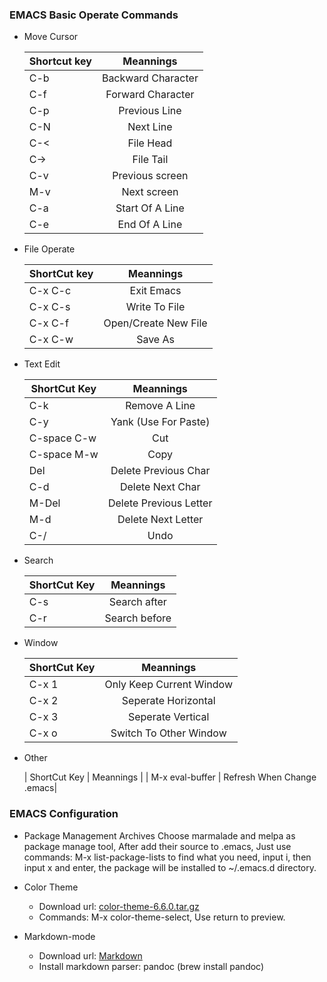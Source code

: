 ### EMACS Basic Operate Commands

- Move Cursor

  | Shortcut key        | Meannings                 |
  | ------------------  |:--------------------:     |
  | C-b                 | Backward Character        |
  | C-f                 | Forward Character         |
  | C-p                 | Previous Line             |
  | C-N                 | Next Line                 |
  | C-<                 | File Head                 |
  | C->                 | File Tail                 |
  | C-v                 | Previous screen           |
  | M-v                 | Next screen               |
  | C-a                 | Start Of A Line           |
  | C-e                 | End Of A Line             |

  
- File Operate

  | ShortCut key        | Meannings                 |
  | ------------------- |:-----------------------:  |
  | C-x C-c             | Exit Emacs                |
  | C-x C-s             | Write To File             |
  | C-x C-f             | Open/Create New File      |
  | C-x C-w             | Save As                   |
  
  
- Text Edit

  | ShortCut Key        | Meannings                 |
  | ------------------- |:------------------------: |
  | C-k                 | Remove A Line             |
  | C-y                 | Yank (Use For Paste)      |
  | C-space C-w         | Cut                       |
  | C-space M-w         | Copy                      |
  | Del                 | Delete Previous Char      |
  | C-d                 | Delete Next Char          |
  | M-Del               | Delete Previous Letter    |
  | M-d                 | Delete Next Letter        |
  | C-/                 | Undo                      |
  
  
- Search  
  
  | ShortCut Key        | Meannings                 |
  | ------------------- |:------------------------: |
  | C-s                 | Search after              |
  | C-r                 | Search before             |
  
  
- Window


  | ShortCut Key        | Meannings                 |
  | ------------------  |:------------------------: |
  | C-x 1               | Only Keep Current Window  |
  | C-x 2               | Seperate Horizontal       |
  | C-x 3               | Seperate Vertical         |
  | C-x o               | Switch To Other Window    |

- Other
 
  | ShortCut Key        | Meannings                 |
  | M-x eval-buffer     | Refresh When Change .emacs|
  
  
### EMACS Configuration

- Package Management Archives
Choose marmalade and melpa as package manage tool, After add their source to .emacs, Just use commands: M-x list-package-lists to find what you need, input i, then input x and enter, the package will be installed to ~/.emacs.d directory.


- Color Theme
  - Download url: [color-theme-6.6.0.tar.gz](http://ftp.twaren.net/Unix/NonGNU/color-theme/color-theme-6.6.0.tar.gz)
  - Commands: M-x color-theme-select, Use return to preview.
  
- Markdown-mode
  - Download url: [Markdown](https://github.com/jrblevin/markdown-mode)
  - Install markdown parser: pandoc (brew install pandoc)
